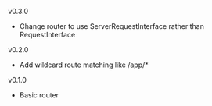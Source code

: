 
v0.3.0

- Change router to use ServerRequestInterface rather than RequestInterface

v0.2.0

- Add wildcard route matching like /app/*

v0.1.0

- Basic router

